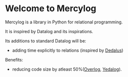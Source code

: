 Welcome to Mercylog 
============================

Mercylog is a library in Python for relational programming.

It is inspired by Datalog and its inspirations.

Its additions to standard Datalog will be:
- adding time explicitly to relations (inspired by [Dedalus](http://www.neilconway.org/docs/dedalus_dl2.pdf))


Benefits:
- reducing code size by atleast 50%([Overlog](https://dl.acm.org/citation.cfm?id=1755913.1755937), [Yedalog](https://storage.googleapis.com/pub-tools-public-publication-data/pdf/43462.pdf)). 



